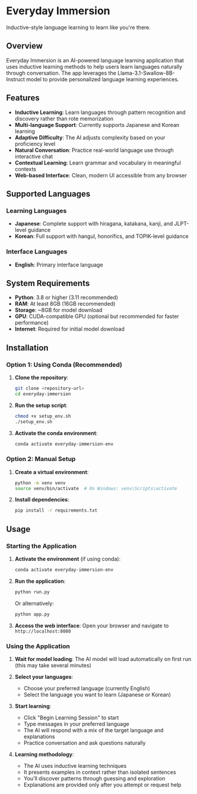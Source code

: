# Everyday Immersion

Inductive-style language learning to learn like you're there.

## Overview

Everyday Immersion is an AI-powered language learning application that uses inductive learning methods to help users learn languages naturally through conversation. The app leverages the Llama-3.1-Swallow-8B-Instruct model to provide personalized language learning experiences.

## Features

- **Inductive Learning**: Learn languages through pattern recognition and discovery rather than rote memorization
- **Multi-language Support**: Currently supports Japanese and Korean learning
- **Adaptive Difficulty**: The AI adjusts complexity based on your proficiency level
- **Natural Conversation**: Practice real-world language use through interactive chat
- **Contextual Learning**: Learn grammar and vocabulary in meaningful contexts
- **Web-based Interface**: Clean, modern UI accessible from any browser

## Supported Languages

### Learning Languages
- **Japanese**: Complete support with hiragana, katakana, kanji, and JLPT-level guidance
- **Korean**: Full support with hangul, honorifics, and TOPIK-level guidance

### Interface Languages
- **English**: Primary interface language

## System Requirements

- **Python**: 3.8 or higher (3.11 recommended)
- **RAM**: At least 8GB (16GB recommended)
- **Storage**: ~8GB for model download
- **GPU**: CUDA-compatible GPU (optional but recommended for faster performance)
- **Internet**: Required for initial model download

## Installation

### Option 1: Using Conda (Recommended)

1. **Clone the repository**:
   ```bash
   git clone <repository-url>
   cd everyday-immersion
   ```

2. **Run the setup script**:
   ```bash
   chmod +x setup_env.sh
   ./setup_env.sh
   ```

3. **Activate the conda environment**:
   ```bash
   conda activate everyday-immersion-env
   ```

### Option 2: Manual Setup

1. **Create a virtual environment**:
   ```bash
   python -m venv venv
   source venv/bin/activate  # On Windows: venv\Scripts\activate
   ```

2. **Install dependencies**:
   ```bash
   pip install -r requirements.txt
   ```

## Usage

### Starting the Application

1. **Activate the environment** (if using conda):
   ```bash
   conda activate everyday-immersion-env
   ```

2. **Run the application**:
   ```bash
   python run.py
   ```
   
   Or alternatively:
   ```bash
   python app.py
   ```

3. **Access the web interface**:
   Open your browser and navigate to `http://localhost:8080`

### Using the Application

1. **Wait for model loading**: The AI model will load automatically on first run (this may take several minutes)

2. **Select your languages**:
   - Choose your preferred language (currently English)
   - Select the language you want to learn (Japanese or Korean)

3. **Start learning**:
   - Click "Begin Learning Session" to start
   - Type messages in your preferred language
   - The AI will respond with a mix of the target language and explanations
   - Practice conversation and ask questions naturally

4. **Learning methodology**:
   - The AI uses inductive learning techniques
   - It presents examples in context rather than isolated sentences
   - You'll discover patterns through guessing and exploration
   - Explanations are provided only after you attempt or request help

